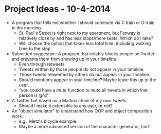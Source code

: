 # Project Ideas - 10-4-2014

* A program that tells me whether I should commute via C train or D train in the morning.
  * St. Paul's Street is right next to my apartment, but Fenway is relatively close by and has less stops/more seats. Which do I take?
  * Will choose the option that takes less total time, including walking time to the stop.
* Submitted suggestion: A program that reliably blocks people on Twitter and prevents them from showing up in your timeline.
  * Even through retweets.
  * Tweets written by those people do not appear in your timeline.
  * Those tweets retweeted by others do not appear in your timeline.
  * Should mentions appear in your timeline? Maybe leave this up to the user.
  * "you could have a mute function to mute all tweets in which that person is @'d"
* A Twitter bot based on a Markov chain of my own tweets.
  * Should I make it extensible to any user, or not?
* An "object simulator" to understand how OOP and object composition work.
  * e.g., Metz's bicycle example.
  * Maybe a more advanced version of the character generator, too?
